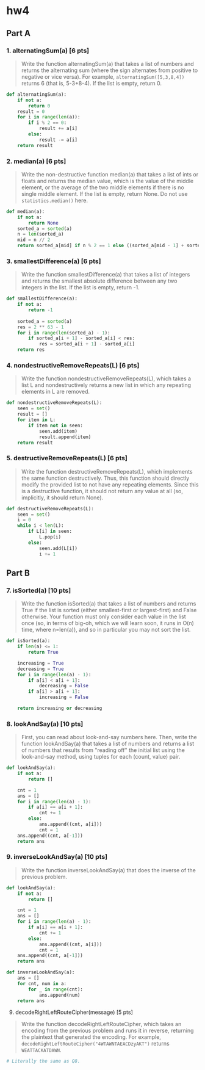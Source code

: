 # hw4

## Part A

### 1. alternatingSum(a) [6 pts]

> Write the function alternatingSum(a) that takes a list of numbers and returns the alternating sum (where the sign alternates from positive to negative or vice versa). For example, `alternatingSum([5,3,8,4])` returns 6 (that is, 5-3+8-4). If the list is empty, return 0.

```python
def alternatingSum(a):
    if not a:
        return 0
    result = 0
    for i in range(len(a)):
        if i % 2 == 0:
            result += a[i]
        else:
            result -= a[i]
    return result
```

### 2. median(a) [6 pts]

> Write the non-destructive function median(a) that takes a list of ints or floats and returns the median value, which is the value of the middle element, or the average of the two middle elements if there is no single middle element. If the list is empty, return None. Do not use `statistics.median()` here.


```python
def median(a):
    if not a:
        return None
    sorted_a = sorted(a)
    n = len(sorted_a)
    mid = n // 2 
    return sorted_a[mid] if n % 2 == 1 else ((sorted_a[mid - 1] + sorted_a[mid]) / 2)
```

### 3. smallestDifference(a) [6 pts]

>  Write the function smallestDifference(a) that takes a list of integers and returns the smallest absolute difference between any two integers in the list. If the list is empty, return -1.

```python
def smallestDifference(a):
    if not a:
        return -1
    
    sorted_a = sorted(a)
    res = 2 ** 63 - 1
    for i in range(len(sorted_a) - 1):
        if sorted_a[i + 1] - sorted_a[i] < res:
            res = sorted_a[i + 1] - sorted_a[i]
    return res
```

### 4. nondestructiveRemoveRepeats(L) [6 pts]

> Write the function nondestructiveRemoveRepeats(L), which takes a list L and nondestructively returns a new list in which any repeating elements in L are removed.

```python
def nondestructiveRemoveRepeats(L):
    seen = set()
    result = []
    for item in L:
        if item not in seen:
            seen.add(item)
            result.append(item)
    return result
```

### 5. destructiveRemoveRepeats(L) [6 pts]

> Write the function destructiveRemoveRepeats(L), which implements the same function destructively. Thus, this function should directly modify the provided list to not have any repeating elements. Since this is a destructive function, it should not return any value at all (so, implicitly, it should return None).


```python
def destructiveRemoveRepeats(L):
    seen = set()
    i = 0
    while i < len(L):
        if L[i] in seen:
            L.pop(i)
        else:
            seen.add(L[i])
            i += 1
```

## Part B

### 7. isSorted(a) [10 pts]

> Write the function isSorted(a) that takes a list of numbers and returns True if the list is sorted (either smallest-first or largest-first) and False otherwise. Your function must only consider each value in the list once (so, in terms of big-oh, which we will learn soon, it runs in O(n) time, where n=len(a)), and so in particular you may not sort the list.


```python
def isSorted(a):
    if len(a) <= 1:
        return True

    increasing = True
    decreasing = True
    for i in range(len(a) - 1):
        if a[i] < a[i + 1]:
            decreasing = False
        if a[i] > a[i + 1]:
            increasing = False

    return increasing or decreasing
```

### 8. lookAndSay(a) [10 pts]

> First, you can read about look-and-say numbers here. Then, write the function lookAndSay(a) that takes a list of numbers and returns a list of numbers that results from "reading off" the initial list using the look-and-say method, using tuples for each (count, value) pair.


```python
def lookAndSay(a):
    if not a:
        return []

    cnt = 1
    ans = []
    for i in range(len(a) - 1):
        if a[i] == a[i + 1]:
            cnt += 1
        else:
            ans.append((cnt, a[i]))
            cnt = 1
    ans.append((cnt, a[-1]))
    return ans
```

### 9. inverseLookAndSay(a) [10 pts]

> Write the function inverseLookAndSay(a) that does the inverse of the previous problem.


```python
def lookAndSay(a):
    if not a:
        return []

    cnt = 1
    ans = []
    for i in range(len(a) - 1):
        if a[i] == a[i + 1]:
            cnt += 1
        else:
            ans.append((cnt, a[i]))
            cnt = 1
    ans.append((cnt, a[-1]))
    return ans

def inverseLookAndSay(a):
    ans = []
    for cnt, num in a:
        for _ in range(cnt):
            ans.append(num)
    return ans
```

9. decodeRightLeftRouteCipher(message) [5 pts]

> Write the function decodeRightLeftRouteCipher, which takes an encoding from the previous problem and runs it in reverse, returning the plaintext that generated the encoding. For example, `decodeRightLeftRouteCipher("4WTAWNTAEACDzyAKT")` returns `WEATTACKATDAWN`.

```python
# Literally the same as Q8.
```